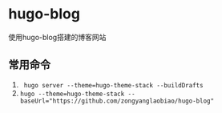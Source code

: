 # hugo-blog
使用hugo-blog搭建的博客网站

## 常用命令

1. ` hugo server --theme=hugo-theme-stack --buildDrafts`
2. `hugo --theme=hugo-theme-stack --baseUrl="https://github.com/zongyanglaobiao/hugo-blog"`
